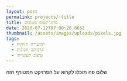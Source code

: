 ```yaml
---
layout: post
permalink: projects/:title
title: פרוג'קטוס מגניבוס
date: 2020-07-12T07:00:28.865Z
thumbnail: /assets/images/uploads/pixels.jpg
tags:
  - תקשורת חזותית
  - קרמיקה וזכוכית
  - עיצוב תעשייתי
---
```

שלום פה תוכלו לקרוא על הפרויקט המטורף הזה